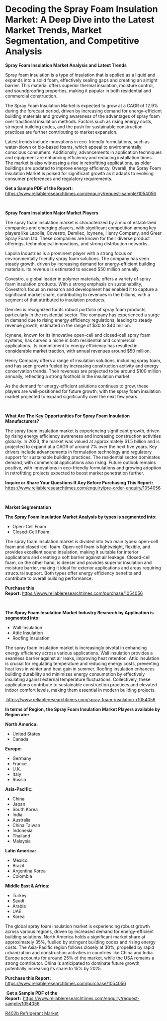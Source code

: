 <p><h1>Decoding the Spray Foam Insulation Market: A Deep Dive into the Latest Market Trends, Market Segmentation, and Competitive Analysis</h1></p><p><strong>Spray Foam Insulation Market Analysis and Latest Trends</strong></p>
<p><p>Spray foam insulation is a type of insulation that is applied as a liquid and expands into a solid foam, effectively sealing gaps and creating an airtight barrier. This material offers superior thermal insulation, moisture control, and soundproofing properties, making it popular in both residential and commercial construction. </p><p>The Spray Foam Insulation Market is expected to grow at a CAGR of 12.9% during the forecast period, driven by increasing demand for energy-efficient building materials and growing awareness of the advantages of spray foam over traditional insulation methods. Factors such as rising energy costs, stringent building codes, and the push for sustainable construction practices are further contributing to market expansion. </p><p>Latest trends include innovations in eco-friendly formulations, such as water-blown or bio-based foams, which appeal to environmentally conscious consumers. Additionally, advancements in application techniques and equipment are enhancing efficiency and reducing installation times. The market is also witnessing a rise in retrofitting applications, as older buildings are updated to improve energy efficiency. Overall, the Spray Foam Insulation Market is poised for significant growth as it adapts to evolving consumer preferences and regulatory requirements.</p></p>
<p><strong>Get a Sample PDF of the Report:&nbsp;</strong> <a href="https://www.reliableresearchtimes.com/enquiry/request-sample/1054056?utm_campaign=3313&utm_medium=2&utm_source=Github&utm_content=ia&utm_term=02042025&utm_id=spray-foam-insulation">https://www.reliableresearchtimes.com/enquiry/request-sample/1054056</a></p>
<p>&nbsp;</p>
<p><strong>Spray Foam Insulation Major Market Players</strong></p>
<p><p>The spray foam insulation market is characterized by a mix of established companies and emerging players, with significant competition among key players like Lapolla, Covestro, Demilec, Icynene, Henry Company, and Greer Spray Foam Ltd. These companies are known for their diverse product offerings, technological innovations, and strong distribution networks.</p><p>Lapolla Industries is a prominent player with a strong focus on environmentally friendly spray foam solutions. The company has seen steady growth, driven by increasing demand for energy-efficient building materials. Its revenue is estimated to exceed $50 million annually.</p><p>Covestro, a global leader in polymer materials, offers a variety of spray foam insulation products. With a strong emphasis on sustainability, Covestro’s focus on research and development has enabled it to capture a significant market share, contributing to revenues in the billions, with a segment of that attributed to insulation products.</p><p>Demilec is recognized for its robust portfolio of spray foam products, particularly in the residential sector. The company has experienced a surge in demand due to rising energy efficiency regulations, leading to steady revenue growth, estimated in the range of $30 to $40 million.</p><p>Icynene, known for its innovative open-cell and closed-cell spray foam systems, has carved a niche in both residential and commercial applications. Its commitment to energy efficiency has resulted in considerable market traction, with annual revenues around $50 million.</p><p>Henry Company offers a range of insulation solutions, including spray foam, and has seen growth fueled by increasing construction activity and energy conservation trends. Their revenues are projected to be around $100 million annually, reflecting a strong foothold in the insulation market.</p><p>As the demand for energy-efficient solutions continues to grow, these players are well-positioned for future growth, with the spray foam insulation market projected to expand significantly over the next few years.</p></p>
<p>&nbsp;</p>
<p><strong>What Are The Key Opportunities For Spray Foam Insulation Manufacturers?</strong></p>
<p><p>The spray foam insulation market is experiencing significant growth, driven by rising energy efficiency awareness and increasing construction activities globally. In 2023, the market was valued at approximately $1.5 billion and is projected to expand at a CAGR of around 7% over the next five years. Key drivers include advancements in formulation technology and regulatory support for sustainable building practices. The residential sector dominates demand, with commercial applications also rising. Future outlook remains positive, with innovations in eco-friendly formulations and growing adoption in retrofitting projects expected to boost market penetration further.</p></p>
<p><strong>Inquire or Share Your Questions If Any Before Purchasing This Report:</strong> <a href="https://www.reliableresearchtimes.com/enquiry/pre-order-enquiry/1054056?utm_campaign=3313&utm_medium=2&utm_source=Github&utm_content=ia&utm_term=02042025&utm_id=spray-foam-insulation">https://www.reliableresearchtimes.com/enquiry/pre-order-enquiry/1054056</a></p>
<p>&nbsp;</p>
<p><strong>Market Segmentation</strong></p>
<p><strong>The Spray Foam Insulation Market Analysis by types is segmented into:</strong></p>
<p><ul><li>Open-Cell Foam</li><li>Closed-Cell Foam</li></ul></p>
<p><p>The spray foam insulation market is divided into two main types: open-cell foam and closed-cell foam. Open-cell foam is lightweight, flexible, and provides excellent sound insulation, making it suitable for interior applications and creating a soft barrier against air leakage. Closed-cell foam, on the other hand, is denser and provides superior insulation and moisture barrier, making it ideal for exterior applications and areas requiring structural support. Both types offer energy efficiency benefits and contribute to overall building performance.</p></p>
<p><strong>Purchase this Report:&nbsp;</strong><a href="https://www.reliableresearchtimes.com/purchase/1054056?utm_campaign=3313&utm_medium=2&utm_source=Github&utm_content=ia&utm_term=02042025&utm_id=spray-foam-insulation">https://www.reliableresearchtimes.com/purchase/1054056</a></p>
<p>&nbsp;</p>
<p><strong>The Spray Foam Insulation Market Industry Research by Application is segmented into:</strong></p>
<p><ul><li>Wall Insulation</li><li>Attic Insulation</li><li>Roofing Insulation</li></ul></p>
<p><p>The spray foam insulation market is increasingly pivotal in enhancing energy efficiency across various applications. Wall insulation provides a seamless barrier against air leaks, improving heat retention. Attic insulation is crucial for regulating temperature and reducing energy costs, preventing heat loss in winter and heat gain in summer. Roofing insulation enhances building durability and minimizes energy consumption by effectively insulating against external temperature fluctuations. Collectively, these applications contribute to sustainable construction practices and elevated indoor comfort levels, making them essential in modern building projects.</p></p>
<p><a href="https://www.reliableresearchtimes.com/spray-foam-insulation-r1054056?utm_campaign=3313&utm_medium=2&utm_source=Github&utm_content=ia&utm_term=02042025&utm_id=spray-foam-insulation">&nbsp;https://www.reliableresearchtimes.com/spray-foam-insulation-r1054056</a></p>
<p><strong>In terms of Region, the Spray Foam Insulation Market Players available by Region are:</strong></p>
<p>
    <p> <strong> North America: </strong>
        <ul>
            <li>United States</li>
            <li>Canada</li>
        </ul>
        </p> 
    <p> <strong> Europe: </strong>
        <ul>
            <li>Germany</li>
            <li>France</li>
            <li>U.K.</li>
            <li>Italy</li>
            <li>Russia</li>
        </ul>
        </p> 
    <p> <strong> Asia-Pacific: </strong>
        <ul>
            <li>China</li>
            <li>Japan</li>
            <li>South Korea</li>
            <li>India</li>
            <li>Australia</li>
            <li>China Taiwan</li>
            <li>Indonesia</li>
            <li>Thailand</li>
            <li>Malaysia</li>
        </ul>
        </p> 
    <p> <strong> Latin America: </strong>
        <ul>
            <li>Mexico</li>
            <li>Brazil</li>
            <li>Argentina Korea</li>
            <li>Colombia</li>
        </ul>
        </p> 
    <p> <strong> Middle East & Africa: </strong>
        <ul>
            <li>Turkey</li>
            <li>Saudi</li>
            <li>Arabia</li>
            <li>UAE</li>
            <li>Korea</li>
        </ul>
    </p>
    </p>
<p><p>The global spray foam insulation market is experiencing robust growth across various regions, driven by increased demand for energy-efficient building solutions. North America holds a significant market share at approximately 35%, fuelled by stringent building codes and rising energy costs. The Asia-Pacific region follows closely at 30%, propelled by rapid urbanization and construction activities in countries like China and India. Europe accounts for around 25% of the market, while the USA remains a strong contributor. China is anticipated to dominate future growth, potentially increasing its share to 15% by 2025. </p></p>
<p><strong>Purchase this Report: </strong><a href="https://www.reliableresearchtimes.com/purchase/1054056?utm_campaign=3313&utm_medium=2&utm_source=Github&utm_content=ia&utm_term=02042025&utm_id=spray-foam-insulation">https://www.reliableresearchtimes.com/purchase/1054056</a></p>
<p>&nbsp;<strong>Get a Sample PDF of the Report:&nbsp;&nbsp;</strong><a href="https://www.reliableresearchtimes.com/enquiry/request-sample/1054056?utm_campaign=3313&utm_medium=2&utm_source=Github&utm_content=ia&utm_term=02042025&utm_id=spray-foam-insulation">https://www.reliableresearchtimes.com/enquiry/request-sample/1054056</a></p>
<p><strong></strong></p>
<p><p><a href="https://github.com/vigoseiler/Market-Research-Report-List-1/blob/main/r402b-refrigerant-market.md?utm_campaign=3313&utm_medium=2&utm_source=Github&utm_content=ia&utm_term=02042025&utm_id=spray-foam-insulation">R402b Refrigerant Market</a></p></p>
